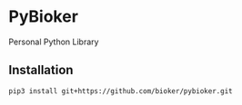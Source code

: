 # PyBioker

Personal Python Library

## Installation

`pip3 install git+https://github.com/bioker/pybioker.git`
